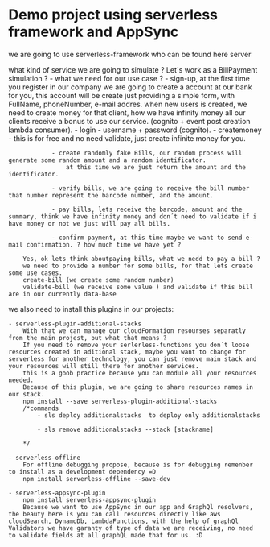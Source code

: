 # Demo project using serverless framework and AppSync

we are going to use serverless-framework who can be found here server

what kind of service we are going to simulate ?
    Let´s work as a BillPayment simulation ?
        - what we need for our use case ?
                - sign-up, at the first time you register in our company we are going to create a account at our bank for you,
                    this account will be create just providing a simple form, with FullName, phoneNumber, e-mail addres.
                        when new users is created, we need to create money for that client, how we have infinity money all our clients receive a bonus to use our service. (cognito + event post creation lambda consumer).
                - login - username + password (cognito).
                - createmoney - this is for free and no need validate, just create infinite money for you.

                - create randomly fake Bills, our random process will generate some random amount and a random identificator.
                    at this time we are just return the amount and the identificator.

                - verify bills, we are going to receive the bill number that number represent the barcode number, and the amount.

                - pay bills, lets receive the barcode, amount and the summary, think we have infinity money and don´t need to validate if i have money or not we just will pay all bills.

                - confirm payment, at this time maybe we want to send e-mail confirmation. ? how much time we have yet ?

        Yes, ok lets think aboutpaying bills, what we nedd to pay a bill ?
        we need to provide a number for some bills, for that lets create some use cases.
        create-bill (we create some random number)
        validate-bill (we receive some value ) and validate if this bill are in our currently data-base


we also need to install this plugins in our projects:

    - serverless-plugin-additional-stacks
        With that we can manage our cloudFormation resourses separatly from the main projest, but what that means ?
        If you need to remove your serlerless-functions you don´t loose resources created in aditional stack, maybe you want to change for serverless for another technology, you can just remove main stack and your resources will still there for another services.
        this is a goob practice because you can module all your resources needed.
        Because of this plugin, we are going to share resources names in our stack.
        npm install --save serverless-plugin-additional-stacks
        /*commands 
            - sls deploy additionalstacks  to deploy only additionalstacks

            - sls remove additionalstacks --stack [stackname]

        */

    - serverless-offline
        For offline debugging propose, because is for debugging remenber to install as a development dependency =D
        npm install serverless-offline --save-dev

    - serverless-appsync-plugin
        npm install serverless-appsync-plugin
        Because we want to use AppSync in our app and GraphQl resolvers, the beauty here is you can call resources directly like aws cloudSearch, DynamoDb, LambdaFunctions, with the help of graphQl Validators we have garanty of type of data we are receiving, no need to validate fields at all graphQL made that for us. :D
